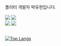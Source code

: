 
<br> 
    플러터 개발자 박유현입니다.
<br>
<br>
<a href="https://flutter.dev" target="_blank"><img src="https://img.shields.io/badge/Flutter-2ECCFA?style=flat-square&logo=Flutter&logoColor=FFFFFF"/></a> 
<a href="https://dart.dev" target="_blank"><img src="https://img.shields.io/badge/Dart-0175C2?style=flat-square&logo=Dart&logoColor=FFFFFF"/></a>


<br>
<a href="https://www.instagram.com/i_love_u_hyeon/" target="_blank"><img src="https://img.shields.io/badge/Instagram-E4405F?style=flat-square&logo=Instagram&logoColor=FFFFFF"/></a>
<a href="https://discord.com" target="_blank"><img src="https://img.shields.io/badge/discord id : iloveuhyeon-5865F2?style=flat-square&logo=Discord&logoColor=FFFFFF"/></a>

<br>
<br>

[![Top Langs](https://github-readme-stats.vercel.app/api/top-langs/?username=iloveuhyeon&layout=compact&theme=dark)](https://github.com/iloveuhyeon/github-readme-stats)

<br>


    
